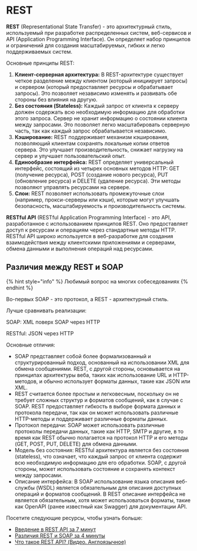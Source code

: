 # REST

**REST** (Representational State Transfer) - это архитектурный стиль, используемый при разработке распределенных систем, веб-сервисов и API (Application Programming Interface). Он определяет набор принципов и ограничений для создания масштабируемых, гибких и легко поддерживаемых систем.

Основные принципы REST:

1. **Клиент-серверная архитектура:** В REST-архитектуре существует четкое разделение между клиентом (который инициирует запросы) и сервером (который предоставляет ресурсы и обрабатывает запросы). Это позволяет независимо изменять и развивать обе стороны без влияния на другую.
2. **Без состояния (Stateless):** Каждый запрос от клиента к серверу должен содержать всю необходимую информацию для обработки этого запроса. Сервер не хранит информацию о состоянии клиента между запросами. Это позволяет легко масштабировать серверную часть, так как каждый запрос обрабатывается независимо.
3. **Кэширование:** REST поддерживает механизм кэширования, позволяющий клиентам сохранять локальные копии ответов сервера. Это улучшает производительность, снижает нагрузку на сервер и улучшает пользовательский опыт.
4. **Единообразие интерфейса:** REST определяет универсальный интерфейс, состоящий из четырех основных методов HTTP: GET (получение ресурса), POST (создание нового ресурса), PUT (обновление ресурса) и DELETE (удаление ресурса). Эти методы позволяют управлять ресурсами на сервере.
5. **Слои:** REST позволяет использовать промежуточные слои (например, прокси-серверы или кэши), которые могут улучшать безопасность, масштабируемость и производительность системы.

**RESTful API** (RESTful Application Programming Interface) - это API, разработанное с использованием принципов REST. Оно предоставляет доступ к ресурсам и операциям через стандартные методы HTTP. RESTful API широко используется в веб-разработке для создания взаимодействия между клиентскими приложениями и серверами, обмена данными и выполнения операций над ресурсами.

## Различия между REST и SOAP

{% hint style="info" %}
Любимый вопрос на многих собеседованиях
{% endhint %}

Во-первых SOAP  - это протокол, а REST - архитектурный стиль.&#x20;

Лучше сравнивать реализации:

SOAP: XML поверх SOAP через HTTP

RESTful: JSON через HTTP

Основные отличия:

* SOAP представляет собой более формализованный и структурированный подход, основанный на использовании XML для обмена сообщениями. REST, с другой стороны, основывается на принципах архитектуры веба, таких как использование URL и HTTP-методов, и обычно использует форматы данных, такие как JSON или XML.
* REST считается более простым и легковесным, поскольку он не требует сложных структур и форматов сообщений, как в случае с SOAP. REST предоставляет гибкость в выборе формата данных и протокола передачи, так как он может использовать различные HTTP-методы и поддерживает различные форматы данных.
* Протокол передачи: SOAP может использовать различные протоколы передачи данных, такие как HTTP, SMTP и другие, в то время как REST обычно полагается на протокол HTTP и его методы (GET, POST, PUT, DELETE) для обмена данными.
* Модель без состояния: RESTful архитектура является без состояния (stateless), что означает, что каждый запрос от клиента содержит всю необходимую информацию для его обработки. SOAP, с другой стороны, может использовать состояние и сохранять контекст между запросами.
* Описание интерфейса: В SOAP использование языка описания веб-службы (WSDL) является обязательным для описания доступных операций и форматов сообщений. В REST описание интерфейса не является обязательным, хотя может использоваться форматы, такие как OpenAPI (ранее известный как Swagger) для документации API.



Посетите следующие ресурсы, чтобы узнать больше:

* [Введение в REST API за 7 минут](https://www.youtube.com/watch?v=cDdSzwU2Bic\&ab\_channel=ListenIT)
* [Различия REST и SOAP за 4 минуты](https://www.youtube.com/watch?v=ij79SPK89bw\&ab\_channel=ListenIT)
* [Что такое REST API? (Видео. Англоязычное)](https://www.youtube.com/watch?v=lsMQRaeKNDk\&ab\_channel=IBMTechnology)
